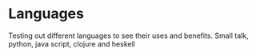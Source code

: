 # Languages
Testing out different languages to see their uses and benefits. Small talk, python, java script, clojure and heskell 
